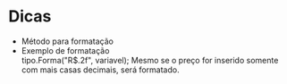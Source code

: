 # Dicas

- Método para formatação
- Exemplo de formatação\
    tipo.Forma("R$.2f", variavel);
Mesmo se o preço for inserido somente com mais casas decimais, será formatado.
